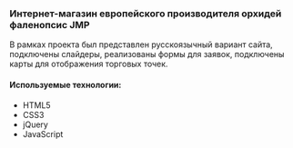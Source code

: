 ### Интернет-магазин европейского производителя орхидей фаленопсис JMP

В рамках проекта был представлен русскоязычный вариант сайта, подключены слайдеры, реализованы формы для заявок, подключены карты для отображения торговых точек.

#### Используемые технологии:
* HTML5
* CSS3
* jQuery
* JavaScript
